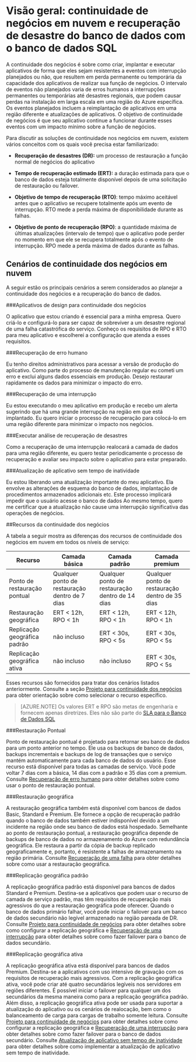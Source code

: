 <properties
   pageTitle="Continuidade dos negócios em nuvem - recuperação de banco de dados | Microsoft Azure"
   description="Saiba como o Banco de Dados SQL do Azure dá suporte para a continuidade dos negócios em nuvem e para a recuperação de banco de dados, além de ajudar a manter os aplicativos em nuvem críticos em execução."
   keywords="continuidade dos negócios, continuidade dos negócios em nuvem, recuperação de desastre do banco de dados, recuperação de banco de dados"
   services="sql-database"
   documentationCenter=""
   authors="elfisher"
   manager="jeffreyg"
   editor="monicar"/>

<tags
   ms.service="sql-database"
   ms.devlang="NA"
   ms.topic="article"
   ms.tgt_pltfrm="NA"
   ms.workload="data-management"
   ms.date="02/09/2016"
   ms.author="elfish"/>

# Visão geral: continuidade de negócios em nuvem e recuperação de desastre do banco de dados com o banco de dados SQL

A continuidade dos negócios é sobre como criar, implantar e executar aplicativos de forma que eles sejam resistentes a eventos com interrupção planejados ou não, que resultem em perda permanente ou temporária da capacidade dos aplicativos de realizar sua função de negócios. O intervalo de eventos não planejados varia de erros humanos a interrupções permanentes ou temporárias até desastres regionais, que podem causar perdas na instalação em larga escala em uma região do Azure específica. Os eventos planejados incluem a reimplantação de aplicativos em uma região diferente e atualizações de aplicativos. O objetivo de continuidade de negócios é que seu aplicativo continue a funcionar durante esses eventos com um impacto mínimo sobre a função de negócios.

Para discutir as soluções de continuidade nos negócios em nuvem, existem vários conceitos com os quais você precisa estar familiarizado:

* **Recuperação de desastres (DR):** um processo de restauração a função normal de negócios do aplicativo

* **Tempo de recuperação estimado (ERT):** a duração estimada para que o banco de dados esteja totalmente disponível depois de uma solicitação de restauração ou failover.

* **Objetivo de tempo de recuperação (RTO)**: tempo máximo aceitável antes que o aplicativo se recupere totalmente após um evento de interrupção. RTO mede a perda máxima de disponibilidade durante as falhas.

* **Objetivo de ponto de recuperação (RPO)**: a quantidade máxima de últimas atualizações (intervalo de tempo) que o aplicativo pode perder no momento em que ele se recupera totalmente após o evento de interrupção. RPO mede a perda máxima de dados durante as falhas.


## Cenários de continuidade dos negócios em nuvem

A seguir estão os principais cenários a serem considerados ao planejar a continuidade dos negócios e a recuperação do banco de dados.

###Aplicativos de design para continuidade dos negócios

O aplicativo que estou criando é essencial para a minha empresa. Quero criá-lo e configurá-lo para ser capaz de sobreviver a um desastre regional de uma falha catastrófica do serviço. Conheço os requisitos de RPO e RTO para meu aplicativo e escolherei a configuração que atenda a esses requisitos.

###Recuperação de erro humano

Eu tenho direitos administrativos para acessar a versão de produção do aplicativo. Como parte do processo de manutenção regular eu cometi um erro e exclui alguns dados essenciais em produção. Desejo restaurar rapidamente os dados para minimizar o impacto do erro.

###Recuperação de uma interrupção

Eu estou executando o meu aplicativo em produção e recebo um alerta sugerindo que há uma grande interrupção na região em que está implantado. Eu quero iniciar o processo de recuperação para colocá-lo em uma região diferente para minimizar o impacto nos negócios.

###Executar análise de recuperação de desastres

Como a recuperação de uma interrupção realocará a camada de dados para uma região diferente, eu quero testar periodicamente o processo de recuperação e avaliar seu impacto sobre o aplicativo para estar preparado.

###Atualização de aplicativo sem tempo de inatividade

Eu estou liberando uma atualização importante do meu aplicativo. Ela envolve as alterações de esquema do banco de dados, implantação de procedimentos armazenados adicionais etc. Este processo implicará impedir que o usuário acesse o banco de dados Ao mesmo tempo, quero me certificar que a atualização não cause uma interrupção significativa das operações de negócios.

##Recursos da continuidade dos negócios

A tabela a seguir mostra as diferenças dos recursos de continuidade dos negócios em nuvem em todos os níveis de serviço:

| Recurso | Camada básica | Camada padrão |Camada premium
| --- |--- | --- | ---
| Ponto de restauração pontual | Qualquer ponto de restauração dentro de 7 dias | Qualquer ponto de restauração dentro de 14 dias | Qualquer ponto de restauração dentro de 35 dias
| Restauração geográfica | ERT < 12h, RPO < 1h | ERT < 12h, RPO < 1h | ERT < 12h, RPO < 1h
| Replicação geográfica padrão | não incluso | ERT < 30s, RPO < 5s | ERT < 30s, RPO < 5s
| Replicação geográfica ativa | não incluso | não incluso | ERT < 30s, RPO < 5s

Esses recursos são fornecidos para tratar dos cenários listados anteriormente. Consulte a seção [Projeto para continuidade dos negócios](sql-database-business-continuity-design.md) para obter orientação sobre como selecionar o recurso específico.

> [AZURE.NOTE] Os valores ERT e RPO são metas de engenharia e fornecem apenas diretrizes. Eles não são parte do [SLA para o Banco de Dados SQL](https://azure.microsoft.com/support/legal/sla/sql-database/v1_0/)


###Restauração Pontual

Ponto de restauração pontual é projetado para retornar seu banco de dados para um ponto anterior no tempo. Ele usa os backups de banco de dados, backups incrementais e backups de log de transações que o serviço mantém automaticamente para cada banco de dados do usuário. Esse recurso está disponível para todas as camadas de serviço. Você pode voltar 7 dias com a básica, 14 dias com a padrão e 35 dias com a premium. Consulte [Recuperação de erro humano](sql-database-user-error-recovery.md) para obter detalhes sobre como usar o ponto de restauração pontual.

###Restauração geográfica

A restauração geográfica também está disponível com bancos de dados Basic, Standard e Premium. Ele fornece a opção de recuperação padrão quando o banco de dados também estiver indisponível devido a um incidente na região onde seu banco de dados está hospedado. Semelhante ao ponto de restauração pontual, a restauração geográfica depende de backups de banco de dados no armazenamento do Azure com redundância geográfica. Ele restaura a partir da cópia de backup replicado geograficamente e, portanto, é resistente a falhas de armazenamento na região primária. Consulte [Recuperação de uma falha](sql-database-disaster-recovery.md) para obter detalhes sobre como usar a restauração geográfica.

###Replicação geográfica padrão

A replicação geográfica padrão está disponível para bancos de dados Standard e Premium. Destina-se a aplicativos que podem usar o recurso de camada de serviço padrão, mas têm requisitos de recuperação mais agressivos do que a restauração geográfica pode oferecer. Quando o banco de dados primário falhar, você pode iniciar o failover para um banco de dados secundário não legível armazenado na região pareada de DR. Consulte [Projeto para continuidade de negócios](sql-database-business-continuity-design.md) para obter detalhes sobre como configurar a replicação geográfica e [Recuperação de uma interrupção](sql-database-disaster-recovery.md) para obter detalhes sobre como fazer failover para o banco de dados secundário.

###Replicação geográfica ativa

A replicação geográfica ativa está disponível para bancos de dados Premium. Destina-se a aplicativos com uso intensivo de gravação com os requisitos de recuperação mais agressivos. Com a replicação geográfica ativa, você pode criar até quatro secundários legíveis nos servidores em regiões diferentes. É possível iniciar o failover para qualquer um dos secundários da mesma maneira como para a replicação geográfica padrão. Além disso, a replicação geográfica ativa pode ser usada para suportar a atualização do aplicativo ou os cenários de realocação, bem como o balanceamento de carga para cargas de trabalho somente leitura. Consulte [Projeto para continuidade de negócios](sql-database-business-continuity-design.md) para obter detalhes sobre como configurar a replicação geográfica e [Recuperação de uma interrupção](sql-database-disaster-recovery.md) para obter detalhes sobre como fazer failover para o banco de dados secundário. Consulte [Atualização de aplicativo sem tempo de inatividade](sql-database-business-continuity-application-upgrade.md) para obter detalhes sobre como implementar a atualização de aplicativo sem tempo de inatividade.

<!---HONumber=AcomDC_0211_2016-->